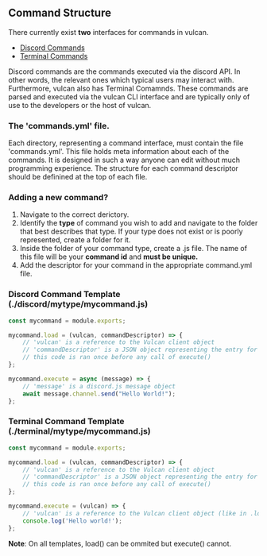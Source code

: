 ## Command Structure
There currently exist **two** interfaces for commands in vulcan.
  - [Discord Commands](./discord/)
  - [Terminal Commands](./terminal/)

Discord commands are the commands executed via the discord API. In other words, the relevant ones which typical users may interact with. Furthermore, vulcan also has Terminal Comamnds. These commands are parsed and executed via the vulcan CLI interface and are typically only of use to the developers or the host of vulcan.

### The 'commands.yml' file.
Each directory, representing a command interface, must contain the file 'commands.yml'. This file holds meta information about each of the commands. It is designed in such a way anyone can edit without much programming experience. The structure for each command descriptor should be definined at the top of each file.

### Adding a new command?
  1. Navigate to the correct derictory.
  2. Identify the **type** of command you wish to add and navigate to the folder that best describes that type. If your type does not exist or is poorly represented, create a folder for it.
  3. Inside the folder of your command type, create a .js file. The name of this file will be your **command id** and **must be unique.**
  4. Add the descriptor for your command in the appropriate command.yml file.

### Discord Command Template (./discord/mytype/mycommand.js)
```js
const mycommand = module.exports;

mycommand.load = (vulcan, commandDescriptor) => {
    // 'vulcan' is a reference to the Vulcan client object
    // 'commandDescriptor' is a JSON object representing the entry for this command in commands.yaml
    // this code is ran once before any call of execute()
};

mycommand.execute = async (message) => { 
    // 'message' is a discord.js message object
    await message.channel.send("Hello World!");
};
```

### Terminal Command Template (./terminal/mytype/mycommand.js)
```js
const mycommand = module.exports;

mycommand.load = (vulcan, commandDescriptor) => {
    // 'vulcan' is a reference to the Vulcan client object
    // 'commandDescriptor' is a JSON object representing the entry for this command in commands.yaml
    // this code is ran once before any call of execute()
};

mycommand.execute = (vulcan) => {
    // 'vulcan' is a reference to the Vulcan client object (like in .load())
    console.log('Hello world!');
};
```

**Note**: On all templates, load() can be ommited but execute() cannot.
